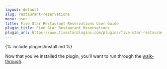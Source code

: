 ```yaml
---
layout: default
slug: restaurant-reservations
menu: user
title: Five Star Restaurant Reservations User Guide
plugin_title: Five Star Restaurant Reservations
plugin_url: https://www.fivestarplugins.com/plugins/five-star-restaurant-reservations/
---
```

{% include plugins/install.md %}

Now that you've installed the plugin, you'll want to run through the [walk-through](setup).

